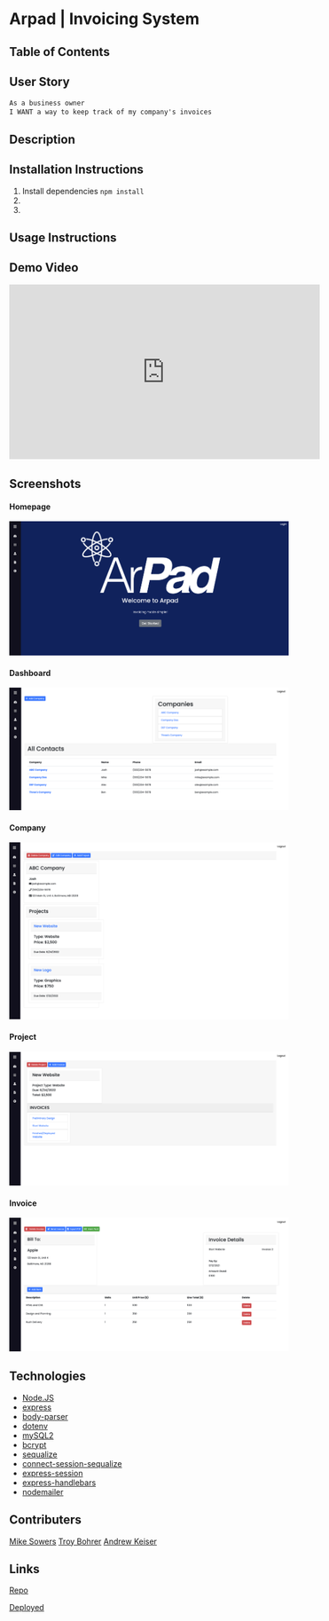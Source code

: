 # Arpad | Invoicing System

## Table of Contents

## User Story

	As a business owner
	I WANT a way to keep track of my company's invoices
	
## Description


## Installation Instructions

1. Install dependencies `npm install`
2. 
2. 




## Usage Instructions


## Demo Video
<iframe width="560" height="315" src="https://www.youtube.com/embed/SsjCEMJn_Is" title="YouTube video player" frameborder="0" allow="accelerometer; autoplay; clipboard-write; encrypted-media; gyroscope; picture-in-picture" allowfullscreen></iframe>

## Screenshots

#### Homepage
![Homepage](./assets/screenshots/homepage.png)
#### Dashboard
![Dashboard](./assets/screenshots/dashboard.png)
#### Company
![Company](./assets/screenshots/company.png)
#### Project
![Project](./assets/screenshots/project.png)
#### Invoice
![Invoice](./assets/screenshots/invoice.png)

## Technologies

-   [Node.JS](https://nodejs.org/en/docs/)
-   [express](https://www.npmjs.com/package/express)
-   [body-parser](https://www.npmjs.com/package/body-parser)
-   [dotenv](https://www.npmjs.com/package/dotenv)
-   [mySQL2](https://www.npmjs.com/package/mysql2)
-   [bcrypt](https://www.npmjs.com/package/bcrypt)
-   [sequalize](https://sequelize.org/)
-   [connect-session-sequalize](https://www.npmjs.com/package/connect-session-sequelize)
-   [express-session](https://www.npmjs.com/package/express-session)
-   [express-handlebars](https://www.npmjs.com/package/express-handlebars)
-   [nodemailer](https://nodemailer.com/)

## Contributers

[Mike Sowers](https://github.com/msowers72)
[Troy Bohrer](https://github.com/troybohrer8)
[Andrew Keiser](https://github.com/webdev410)



## Links


[Repo](https://github.com/JHU-Project-2/invoice-system)

[Deployed](https://invoice.technology)

